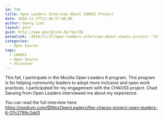 ```yaml
---
id: 726
title: Open Leaders Interview About CHAOSS Project
date: 2018-11-27T11:46:57-06:00
author: Georg Link
layout: post
guid: http://www.georglink.de/?p=726
permalink: /2018/11/27/open-leaders-interview-about-chaoss-project--726
categories:
  - Open Source
tags:
  - CHAOSS
  - Open Source
  - Volunteer
---
```

This fall, I participate in the Mozilla Open Leaders 6 program. This program is for helping community leaders to adopt more inclusive and open work practices. I participated for my engagement with the CHAOSS project. Chad Sansing from Open Leaders interviewed me about my experience. 

You can read the full interview here: <https://medium.com/@MozOpenLeaders/the-chaoss-project-open-leaders-6-37c2799c2dd3>